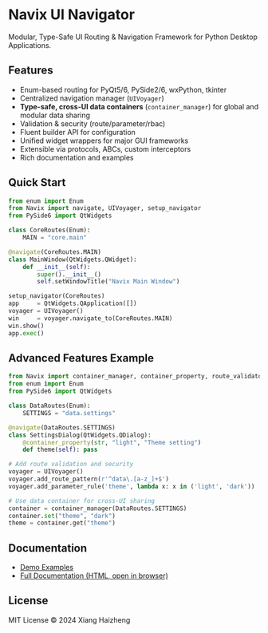 # Navix UI Navigator

Modular, Type-Safe UI Routing & Navigation Framework for Python Desktop Applications.

## Features

- Enum-based routing for PyQt5/6, PySide2/6, wxPython, tkinter
- Centralized navigation manager (`UIVoyager`)
- **Type-safe, cross-UI data containers** (`container_manager`) for global and modular data sharing
- Validation & security (route/parameter/rbac)
- Fluent builder API for configuration
- Unified widget wrappers for major GUI frameworks
- Extensible via protocols, ABCs, custom interceptors
- Rich documentation and examples

## Quick Start

```python
from enum import Enum
from Navix import navigate, UIVoyager, setup_navigator
from PySide6 import QtWidgets

class CoreRoutes(Enum):
    MAIN = "core.main"

@navigate(CoreRoutes.MAIN)
class MainWindow(QtWidgets.QWidget):
    def __init__(self):
        super().__init__()
        self.setWindowTitle("Navix Main Window")

setup_navigator(CoreRoutes)
app     = QtWidgets.QApplication([])
voyager = UIVoyager()
win     = voyager.navigate_to(CoreRoutes.MAIN)
win.show()
app.exec()
```

## Advanced Features Example

```python
from Navix import container_manager, container_property, route_validator, UIVoyager, navigate
from enum import Enum
from PySide6 import QtWidgets

class DataRoutes(Enum):
    SETTINGS = "data.settings"

@navigate(DataRoutes.SETTINGS)
class SettingsDialog(QtWidgets.QDialog):
    @container_property(str, "light", "Theme setting")
    def theme(self): pass

# Add route validation and security
voyager = UIVoyager()
voyager.add_route_pattern(r'^data\.[a-z_]+$')
voyager.add_parameter_rule('theme', lambda x: x in ('light', 'dark'))

# Use data container for cross-UI sharing
container = container_manager(DataRoutes.SETTINGS)
container.set("theme", "dark")
theme = container.get("theme")
```

## Documentation
- [Demo Examples](demo/)
- [Full Documentation (HTML, open in browser)](doc/qmx_full_documentation.html)
  <!-- Or use GitHub Pages for online preview: https://你的用户名.github.io/你的仓库名/qmx_full_documentation.html -->

## License

MIT License © 2024 Xiang Haizheng
